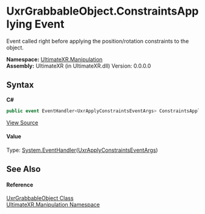 # UxrGrabbableObject.ConstraintsApplying Event
 

Event called right before applying the position/rotation constraints to the object.

**Namespace:**&nbsp;<a href="N_UltimateXR_Manipulation">UltimateXR.Manipulation</a><br />**Assembly:**&nbsp;UltimateXR (in UltimateXR.dll) Version: 0.0.0.0

## Syntax

**C#**<br />
``` C#
public event EventHandler<UxrApplyConstraintsEventArgs> ConstraintsApplying
```

<a href="UltimateXR/Scripts/Manipulation/UxrGrabbableObject.cs" rel="noopener noreferrer" title="View the source code">View Source</a><br />

#### Value
Type: <a href="https://docs.microsoft.com/dotnet/api/system.eventhandler-1" target="_blank" rel="noopener noreferrer">System.EventHandler</a>(<a href="T_UltimateXR_Manipulation_UxrApplyConstraintsEventArgs">UxrApplyConstraintsEventArgs</a>)

## See Also


#### Reference
<a href="T_UltimateXR_Manipulation_UxrGrabbableObject">UxrGrabbableObject Class</a><br /><a href="N_UltimateXR_Manipulation">UltimateXR.Manipulation Namespace</a><br />